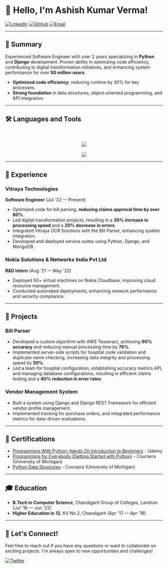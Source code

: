 # 👋 Hello, I'm Ashish Kumar Verma!

[![LinkedIn](https://img.shields.io/badge/LinkedIn-Ashish%20Kumar%20Verma-blue?style=flat&logo=linkedin)](https://linkedin.com/in/ashish-kumar-verma)
[![GitHub](https://img.shields.io/badge/GitHub-ASHISH20301-black?style=flat&logo=github)](https://github.com/ASHISH20301)
[![Email](https://img.shields.io/badge/Email-ashish20301%40gmail.com-red?style=flat&logo=gmail)](mailto:ashish20301@gmail.com)

---

## 🔎 Summary

Experienced Software Engineer with over 2 years specializing in **Python** and **Django** development. Proven ability in optimizing code efficiency, contributing to digital transformation initiatives, and enhancing system performance for over **50 million users**.

- **Optimized code efficiency**, reducing runtime by 30% for key processes.
- **Strong foundation** in data structures, object-oriented programming, and API integration.

---

## 🛠️ Languages and Tools
<p align="center">
  <div align="center">
    <br></br>
    <img src="https://skillicons.dev/icons?i=python,django,mysql,mongodb,git,postman,linux"/>
    <br></br>
    <img src="https://skillicons.dev/icons?i=github,gitlab,aws"/>
  </div>
</p>

---

## 💼 Experience

### Vitraya Technologies
**Software Engineer** (Jul '22 — Present)

- Optimized code for bill parsing, **reducing claims approval time by over 80%**.
- Led digital transformation projects, resulting in a **30% increase in processing speed** and a **20% decrease in errors**.
- Integrated Vitraya OCR Solutions with the Bill Parser, enhancing system integration.
- Developed and deployed service suites using Python, Django, and MongoDB.

### Nokia Solutions & Networks India Pvt Ltd
**R&D Intern** (Aug '21 — May '22)

- Deployed 50+ virtual machines on Nokia Cloudbase, improving cloud resource management.
- Conducted automated deployments, enhancing network performance and security compliance.

---

## 🌟 Projects

### Bill Parser
- Developed a custom algorithm with AWS Tesseract, achieving **90% accuracy** and reducing manual processing time by **70%**.
- Implemented server-side scripts for hospital code validation and duplicate name checking, increasing data integrity and processing speed by **50%**.
- Led a team for hospital configuration, establishing accuracy metrics API, and managing database configurations, resulting in efficient claims testing and a **40% reduction in error rates**.

### Vendor Management System
- Built a system using Django and Django REST Framework for efficient vendor profile management.
- Implemented tracking for purchase orders, and integrated performance metrics for data-driven evaluations.

---

## 📜 Certifications

- [Programming With Python: Hands On Introduction to Beginners](https://www.udemy.com/course/programming-with-python/) - Udemy
- [Programming for Everybody (Getting Started with Python)](https://www.coursera.org/learn/python) - Coursera (University of Michigan)
- [Python Data Structures](https://www.coursera.org/learn/python-data) - Coursera (University of Michigan)

---

## 🎓 Education

- **B.Tech in Computer Science**, Chandigarh Group of Colleges, Landran (Jul '18 — Jun '22)
- **Higher Education in 12**, KV No.2, Chandigarh (Apr '17 — Apr '18)

---

## 📝 Let's Connect!

Feel free to reach out if you have any questions or want to collaborate on exciting projects. I'm always open to new opportunities and challenges!

[![Twitter](https://img.shields.io/badge/Twitter-@YourTwitterHandle-1DA1F2?style=flat&logo=twitter&logoColor=white)](https://twitter.com/YourTwitterHandle) <!-- Replace with your actual Twitter handle -->
